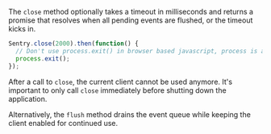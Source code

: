 The `close` method optionally takes a timeout in milliseconds and returns a
promise that resolves when all pending events are flushed, or the timeout kicks
in.

```javascript
Sentry.close(2000).then(function() {
  // Don't use process.exit() in browser based javascript, process is available in NodeJS.
  process.exit();
});
```

After a call to `close`, the current client cannot be used anymore. It's
important to only call `close` immediately before shutting down the application.

Alternatively, the `flush` method drains the event queue while keeping the
client enabled for continued use.
